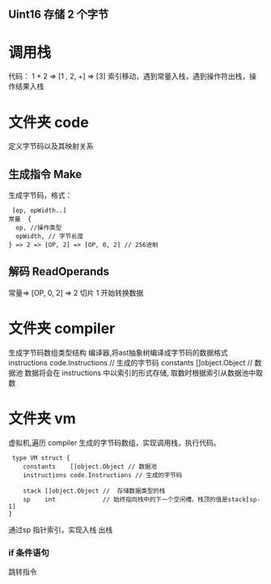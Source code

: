 ## Uint16 存储 2 个字节
# 调用栈
代码： 1 + 2  => [1 , 2, +] => [3]
索引移动，遇到常量入栈，遇到操作符出栈，操作结果入栈
# 文件夹 code
定义字节码以及其映射关系
## 生成指令 Make
生成字节码，格式： 
```
 [op, opWidth..]
常量  {
  op, //操作类型
  opWidth, // 字节长度
} => 2 => [OP, 2] => [OP, 0, 2] // 256进制

```
## 解码 ReadOperands
常量=> [OP, 0, 2] => 2
切片 1 开始转换数据
# 文件夹 compiler
生成字节码数组类型结构
编译器,将ast抽象树编译成字节码的数据格式
instructions code.Instructions // 生成的字节码
constants    []object.Object   // 数据池
数据将会在 instructions 中以索引的形式存储, 取数时根据索引从数据池中取数
# 文件夹 vm
虚拟机,遍历 compiler 生成的字节码数组，实现调用栈，执行代码。
```
 type VM struct {
	constants    []object.Object // 数据池
	instructions code.Instructions // 生成的字节码

	stack []object.Object //  存储数据类型的栈
	sp    int             // 始终指向栈中的下一个空闲槽。栈顶的值是stack[sp-1]
}
```
通过sp 指针索引，实现入栈 出栈

### if 条件语句
跳转指令